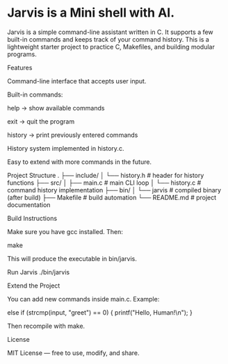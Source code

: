 # Jarvis is a Mini shell with AI.

Jarvis is a simple command-line assistant written in C. It supports a few built-in commands and keeps track of your command history. This is a lightweight starter project to practice C, Makefiles, and building modular programs.

Features

Command-line interface that accepts user input.

Built-in commands:

help → show available commands

exit → quit the program

history → print previously entered commands

History system implemented in history.c.

Easy to extend with more commands in the future.

Project Structure
.
├── include/
│   └── history.h      # header for history functions
├── src/
│   ├── main.c         # main CLI loop
│   └── history.c      # command history implementation
├── bin/
│   └── jarvis         # compiled binary (after build)
├── Makefile           # build automation
└── README.md          # project documentation

Build Instructions

Make sure you have gcc installed. Then:

make


This will produce the executable in bin/jarvis.

Run Jarvis
./bin/jarvis


Extend the Project

You can add new commands inside main.c. Example:

else if (strcmp(input, "greet") == 0) {
    printf("Hello, Human!\n");
}


Then recompile with make.

License

MIT License — free to use, modify, and share.

